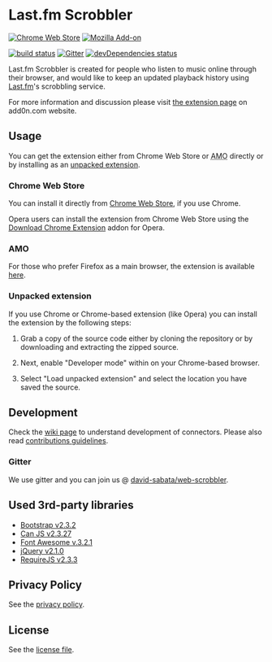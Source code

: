 # Last.fm Scrobbler

[![Chrome Web Store][0]][1] [![Mozilla Add-on][14]][15]

[![build status][2]][3] [![Gitter][4]][5] [![devDependencies status][6]][7]

Last.fm Scrobbler is created for people who listen to music online through their browser, and would like to keep an updated playback history using [Last.fm][8]'s scrobbling service.

For more information and discussion please visit [the extension page][12] on add0n.com website.

## Usage

You can get the extension either from Chrome Web Store or <abbr title="addons.mozilla.org">AMO</abbr> directly or by installing as an [unpacked extension][9].

### Chrome Web Store

You can install it directly from [Chrome Web Store][1], if you use Chrome.

Opera users can install the extension from Chrome Web Store using the [Download Chrome Extension][13] addon for Opera.

### AMO

For those who prefer Firefox as a main browser, the extension is available [here][15].

### Unpacked extension

If you use Chrome or Chrome-based extension (like Opera) you can install the extension by the following steps:

1. Grab a copy of the source code either by cloning the repository or by downloading and extracting the zipped source.

2. Next, enable "Developer mode" within on your Chrome-based browser.

3. Select "Load unpacked extension" and select the location you have saved the source.

## Development

Check the [wiki page][10] to understand development of connectors. Please also read [contributions guidelines](.github/CONTRIBUTING.md).

### Gitter

We use gitter and you can join us @ [david-sabata/web-scrobbler][5].

## Used 3rd-party libraries

* [Bootstrap v2.3.2][16]
* [Can JS v2.3.27][20]
* [Font Awesome v.3.2.1][17]
* [jQuery v2.1.0][18]
* [RequireJS v2.3.3][19]

## Privacy Policy

See the [privacy policy][11].

## License

See the [license file](LICENSE.md).

[0]: https://img.shields.io/chrome-web-store/d/hhinaapppaileiechjoiifaancjggfjm.svg?style=flat
[1]: https://chrome.google.com/webstore/detail/lastfm-scrobbler/hhinaapppaileiechjoiifaancjggfjm
[2]: https://api.travis-ci.org/david-sabata/web-scrobbler.svg
[3]: https://travis-ci.org/david-sabata/web-scrobbler
[4]: https://badges.gitter.im/Join%20Chat.svg
[5]: https://gitter.im/david-sabata/web-scrobbler
[6]: https://david-dm.org/david-sabata/web-scrobbler/dev-status.svg
[7]: https://david-dm.org/david-sabata/web-scrobbler?type=dev
[8]: http://www.last.fm/
[9]: https://developer.chrome.com/extensions/getstarted#unpacked
[10]: https://github.com/david-sabata/web-scrobbler/wiki/Connectors-development
[11]: https://github.com/david-sabata/web-scrobbler/wiki/Privacy-policy
[12]: http://add0n.com/lastfm-scrobbler.html
[13]: https://addons.opera.com/extensions/details/app_id/kipjbhgniklcnglfaldilecjomjaddfi
[14]: https://img.shields.io/amo/users/web-scrobbler.svg
[15]: https://addons.mozilla.org/en-US/firefox/addon/web-scrobbler/

[16]: http://getbootstrap.com/2.3.2/assets/bootstrap.zip
[17]: http://fontawesome.io/3.2.1/assets/font-awesome.zip
[18]: http://code.jquery.com/jquery-2.1.0.min.js
[19]: http://requirejs.org/docs/release/2.3.3/minified/require.js
[20]: http://canjs.com/release/2.3.27/can.jquery.min.js
